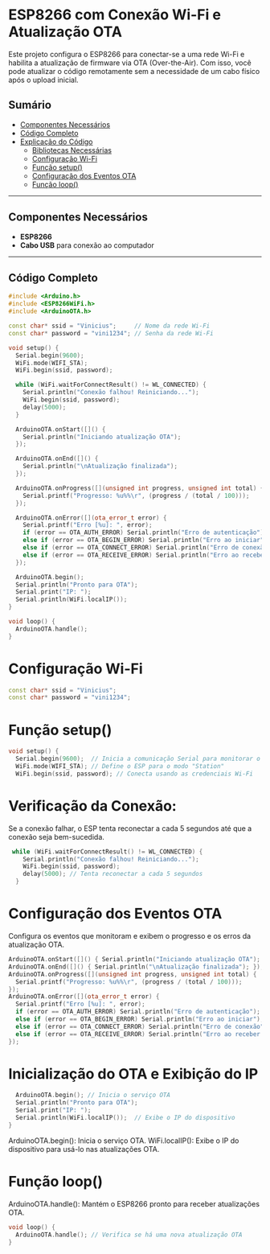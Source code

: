 # ESP8266 com Conexão Wi-Fi e Atualização OTA

Este projeto configura o ESP8266 para conectar-se a uma rede Wi-Fi e habilita a atualização de firmware via OTA (Over-the-Air). Com isso, você pode atualizar o código remotamente sem a necessidade de um cabo físico após o upload inicial.

## Sumário

- [Componentes Necessários](#componentes-necessários)
- [Código Completo](#código-completo)
- [Explicação do Código](#explicação-do-código)
  - [Bibliotecas Necessárias](#bibliotecas-necessárias)
  - [Configuração Wi-Fi](#configuração-wi-fi)
  - [Função setup()](#função-setup)
  - [Configuração dos Eventos OTA](#configuração-dos-eventos-ota)
  - [Função loop()](#função-loop)


---

## Componentes Necessários

- **ESP8266**
- **Cabo USB** para conexão ao computador

---

## Código Completo

```cpp
#include <Arduino.h>
#include <ESP8266WiFi.h>
#include <ArduinoOTA.h>

const char* ssid = "Vinicius";     // Nome da rede Wi-Fi
const char* password = "vini1234"; // Senha da rede Wi-Fi

void setup() {
  Serial.begin(9600);
  WiFi.mode(WIFI_STA);
  WiFi.begin(ssid, password);

  while (WiFi.waitForConnectResult() != WL_CONNECTED) {
    Serial.println("Conexão falhou! Reiniciando...");
    WiFi.begin(ssid, password);
    delay(5000);
  }

  ArduinoOTA.onStart([]() {
    Serial.println("Iniciando atualização OTA");
  });

  ArduinoOTA.onEnd([]() {
    Serial.println("\nAtualização finalizada");
  });

  ArduinoOTA.onProgress([](unsigned int progress, unsigned int total) {
    Serial.printf("Progresso: %u%%\r", (progress / (total / 100)));
  });

  ArduinoOTA.onError([](ota_error_t error) {
    Serial.printf("Erro [%u]: ", error);
    if (error == OTA_AUTH_ERROR) Serial.println("Erro de autenticação");
    else if (error == OTA_BEGIN_ERROR) Serial.println("Erro ao iniciar");
    else if (error == OTA_CONNECT_ERROR) Serial.println("Erro de conexão");
    else if (error == OTA_RECEIVE_ERROR) Serial.println("Erro ao receber dados");
  });

  ArduinoOTA.begin();
  Serial.println("Pronto para OTA");
  Serial.print("IP: ");
  Serial.println(WiFi.localIP());
}

void loop() {
  ArduinoOTA.handle();
}
```
# Configuração Wi-Fi
```cpp
const char* ssid = "Vinicius";
const char* password = "vini1234";
```

# Função setup()
```cpp
void setup() {
  Serial.begin(9600);  // Inicia a comunicação Serial para monitorar o processo
  WiFi.mode(WIFI_STA); // Define o ESP para o modo "Station"
  WiFi.begin(ssid, password); // Conecta usando as credenciais Wi-Fi

```
# Verificação da Conexão: 
Se a conexão falhar, o ESP tenta reconectar a cada 5 segundos até que a conexão seja bem-sucedida.
```cpp
 while (WiFi.waitForConnectResult() != WL_CONNECTED) {
    Serial.println("Conexão falhou! Reiniciando...");
    WiFi.begin(ssid, password);
    delay(5000); // Tenta reconectar a cada 5 segundos
  }
```
# Configuração dos Eventos OTA
Configura os eventos que monitoram e exibem o progresso e os erros da atualização OTA.

  ```cpp
 ArduinoOTA.onStart([]() { Serial.println("Iniciando atualização OTA"); });
  ArduinoOTA.onEnd([]() { Serial.println("\nAtualização finalizada"); });
  ArduinoOTA.onProgress([](unsigned int progress, unsigned int total) {
    Serial.printf("Progresso: %u%%\r", (progress / (total / 100)));
  });
  ArduinoOTA.onError([](ota_error_t error) {
    Serial.printf("Erro [%u]: ", error);
    if (error == OTA_AUTH_ERROR) Serial.println("Erro de autenticação");
    else if (error == OTA_BEGIN_ERROR) Serial.println("Erro ao iniciar");
    else if (error == OTA_CONNECT_ERROR) Serial.println("Erro de conexão");
    else if (error == OTA_RECEIVE_ERROR) Serial.println("Erro ao receber dados");
  });
```
# Inicialização do OTA e Exibição do IP
```cpp
  ArduinoOTA.begin(); // Inicia o serviço OTA
  Serial.println("Pronto para OTA");
  Serial.print("IP: ");
  Serial.println(WiFi.localIP());  // Exibe o IP do dispositivo
}
```
ArduinoOTA.begin(): Inicia o serviço OTA.
WiFi.localIP(): Exibe o IP do dispositivo para usá-lo nas atualizações OTA.

# Função loop()
ArduinoOTA.handle(): Mantém o ESP8266 pronto para receber atualizações OTA.
```cpp
void loop() {
  ArduinoOTA.handle(); // Verifica se há uma nova atualização OTA
}
```

